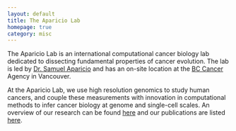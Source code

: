 ```yaml
---
layout: default
title: The Aparicio Lab
homepage: true
category: misc
---
```


The Aparicio Lab is an international computational cancer biology lab
dedicated to dissecting fundamental properties of cancer evolution. The
lab is led by [Dr. Samuel Aparicio](https://molonc.github.io/team/Aparicio-Samuel) and
has an on-site location at the [BC
Cancer](http://www.bccancer.bc.ca/) Agency in Vancouver.

At the Aparicio Lab, we use high resolution genomics to study human cancers,
and couple these measurements with innovation in computational methods
to infer cancer biology at genome and single-cell scales. An overview of
our research can be found [here](https://molonc.github.io/research) and our
publications are listed [here](https://molonc.github.io/papers).
